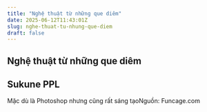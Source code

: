 ```yaml
---
title: "Nghệ thuật từ những que diêm"
date: 2025-06-12T11:43:01Z
slug: nghe-thuat-tu-nhung-que-diem
draft: false
---
```


## Nghệ thuật từ những que diêm

## Sukune PPL

Mặc dù là Photoshop nhưng cũng rất sáng tạoNguồn: Funcage.com